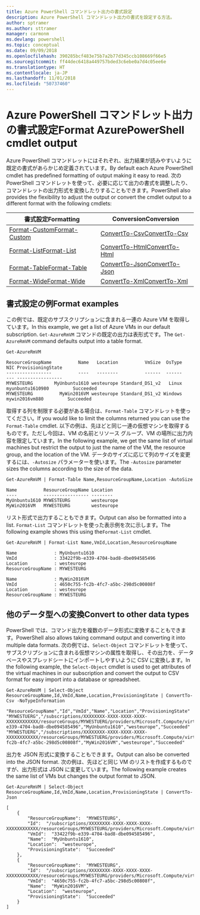 ```yaml
---
title: Azure PowerShell コマンドレット出力の書式設定
description: Azure PowerShell コマンドレット出力の書式を設定する方法。
author: sptramer
ms.author: sttramer
manager: carmonm
ms.devlang: powershell
ms.topic: conceptual
ms.date: 09/09/2018
ms.openlocfilehash: 390285bcf483e75b7a2b77d345ccb108669f66e5
ms.sourcegitcommit: ff44dec6418a449757bded3c6ebe0a7d4c05ee6e
ms.translationtype: HT
ms.contentlocale: ja-JP
ms.lasthandoff: 11/01/2018
ms.locfileid: "50737460"
---
```

# <a name="format-azurepowershell-cmdlet-output"></a><span data-ttu-id="bf58a-103">Azure PowerShell コマンドレット出力の書式設定</span><span class="sxs-lookup"><span data-stu-id="bf58a-103">Format AzurePowerShell cmdlet output</span></span>

<span data-ttu-id="bf58a-104">Azure PowerShell コマンドレットにはそれぞれ、出力結果が読みやすいように既定の書式があらかじめ定義されています。</span><span class="sxs-lookup"><span data-stu-id="bf58a-104">By default each Azure PowerShell cmdlet has predefined formatting of output making it easy to read.</span></span>  <span data-ttu-id="bf58a-105">次の PowerShell コマンドレットを使って、必要に応じて出力の書式を調整したり、コマンドレットの出力形式を変換したりすることもできます。</span><span class="sxs-lookup"><span data-stu-id="bf58a-105">PowerShell also provides the flexibility to adjust the output or convert the cmdlet output to a different format with the following cmdlets:</span></span>

| <span data-ttu-id="bf58a-106">書式設定</span><span class="sxs-lookup"><span data-stu-id="bf58a-106">Formatting</span></span>      | <span data-ttu-id="bf58a-107">Conversion</span><span class="sxs-lookup"><span data-stu-id="bf58a-107">Conversion</span></span>       |
|-----------------|------------------|
| [<span data-ttu-id="bf58a-108">Format-Custom</span><span class="sxs-lookup"><span data-stu-id="bf58a-108">Format-Custom</span></span>](/powershell/module/microsoft.powershell.utility/format-custom) | [<span data-ttu-id="bf58a-109">ConvertTo-Csv</span><span class="sxs-lookup"><span data-stu-id="bf58a-109">ConvertTo-Csv</span></span>](/powershell/module/microsoft.powershell.utility/convertto-csv)  |
| [<span data-ttu-id="bf58a-110">Format-List</span><span class="sxs-lookup"><span data-stu-id="bf58a-110">Format-List</span></span>](/powershell/module/microsoft.powershell.utility/format-list)   | [<span data-ttu-id="bf58a-111">ConvertTo-Html</span><span class="sxs-lookup"><span data-stu-id="bf58a-111">ConvertTo-Html</span></span>](/powershell/module/microsoft.powershell.utility/convertto-html) |
| [<span data-ttu-id="bf58a-112">Format-Table</span><span class="sxs-lookup"><span data-stu-id="bf58a-112">Format-Table</span></span>](/powershell/module/microsoft.powershell.utility/format-table)  | [<span data-ttu-id="bf58a-113">ConvertTo-Json</span><span class="sxs-lookup"><span data-stu-id="bf58a-113">ConvertTo-Json</span></span>](/powershell/module/microsoft.powershell.utility/convertto-json) |
| [<span data-ttu-id="bf58a-114">Format-Wide</span><span class="sxs-lookup"><span data-stu-id="bf58a-114">Format-Wide</span></span>](/powershell/module/microsoft.powershell.utility/format-wide)   | [<span data-ttu-id="bf58a-115">ConvertTo-Xml</span><span class="sxs-lookup"><span data-stu-id="bf58a-115">ConvertTo-Xml</span></span>](/powershell/module/microsoft.powershell.utility/convertto-xml)  |

## <a name="format-examples"></a><span data-ttu-id="bf58a-116">書式設定の例</span><span class="sxs-lookup"><span data-stu-id="bf58a-116">Format examples</span></span>

<span data-ttu-id="bf58a-117">この例では、既定のサブスクリプションに含まれる一連の Azure VM を取得しています。</span><span class="sxs-lookup"><span data-stu-id="bf58a-117">In this example, we get a list of Azure VMs in our default subscription.</span></span>  <span data-ttu-id="bf58a-118">`Get-AzureRmVM` コマンドの既定の出力は表形式です。</span><span class="sxs-lookup"><span data-stu-id="bf58a-118">The `Get-AzureRmVM` command defaults output into a table format.</span></span>

```azurepowershell-interactive
Get-AzureRmVM
```

```output
ResourceGroupName          Name   Location          VmSize  OsType              NIC ProvisioningState
-----------------          ----   --------          ------  ------              --- -----------------
MYWESTEURG        MyUnbuntu1610 westeurope Standard_DS1_v2   Linux myunbuntu1610980         Succeeded
MYWESTEURG          MyWin2016VM westeurope Standard_DS1_v2 Windows   mywin2016vm880         Succeeded
```

<span data-ttu-id="bf58a-119">取得する列を制限する必要がある場合は、`Format-Table` コマンドレットを使ってください。</span><span class="sxs-lookup"><span data-stu-id="bf58a-119">If you would like to limit the columns returned you can use the `Format-Table` cmdlet.</span></span> <span data-ttu-id="bf58a-120">以下の例は、先ほどと同じ一連の仮想マシンを取得するものです。ただし今回は、VM の名前とリソース グループ、VM の場所に出力内容を限定しています。</span><span class="sxs-lookup"><span data-stu-id="bf58a-120">In the following example, we get the same list of virtual machines but restrict the output to just the name of the VM, the resource group, and the location of the VM.</span></span>  <span data-ttu-id="bf58a-121">データのサイズに応じて列のサイズを変更するには、`-Autosize` パラメーターを使います。</span><span class="sxs-lookup"><span data-stu-id="bf58a-121">The `-Autosize` parameter sizes the columns according to the size of the data.</span></span>

```azurepowershell-interactive
Get-AzureRmVM | Format-Table Name,ResourceGroupName,Location -AutoSize
```

```output
Name          ResourceGroupName Location
----          ----------------- --------
MyUnbuntu1610 MYWESTEURG        westeurope
MyWin2016VM   MYWESTEURG        westeurope
```

<span data-ttu-id="bf58a-122">リスト形式で出力することもできます。</span><span class="sxs-lookup"><span data-stu-id="bf58a-122">Output can also be formatted into a list.</span></span> <span data-ttu-id="bf58a-123">`Format-List` コマンドレットを使った表示例を次に示します。</span><span class="sxs-lookup"><span data-stu-id="bf58a-123">The following example shows this using the`Format-List` cmdlet.</span></span>

```azurepowershell-interactive
Get-AzureRmVM | Format-List Name,VmId,Location,ResourceGroupName
```

```output
Name              : MyUnbuntu1610
VmId              : 33422f9b-e339-4704-bad8-dbe094585496
Location          : westeurope
ResourceGroupName : MYWESTEURG

Name              : MyWin2016VM
VmId              : 4650c755-fc2b-4fc7-a5bc-298d5c00808f
Location          : westeurope
ResourceGroupName : MYWESTEURG
```

## <a name="convert-to-other-data-types"></a><span data-ttu-id="bf58a-124">他のデータ型への変換</span><span class="sxs-lookup"><span data-stu-id="bf58a-124">Convert to other data types</span></span>

<span data-ttu-id="bf58a-125">PowerShell では、コマンド出力を複数のデータ形式に変換することもできます。</span><span class="sxs-lookup"><span data-stu-id="bf58a-125">PowerShell also allows taking command output and converting it into multiple data formats.</span></span> <span data-ttu-id="bf58a-126">次の例では、`Select-Object` コマンドレットを使って、サブスクリプションに含まれる仮想マシンの属性を取得し、その出力を、データベースやスプレッドシートにインポートしやすいように CSV に変換します。</span><span class="sxs-lookup"><span data-stu-id="bf58a-126">In the following example, the `Select-Object` cmdlet is used to get attributes of the virtual machines in our subscription and convert the output to CSV format for easy import into a database or spreadsheet.</span></span>

```azurepowershell-interactive
Get-AzureRmVM | Select-Object ResourceGroupName,Id,VmId,Name,Location,ProvisioningState | ConvertTo-Csv -NoTypeInformation
```

```output
"ResourceGroupName","Id","VmId","Name","Location","ProvisioningState"
"MYWESTUERG","/subscriptions/XXXXXXXX-XXXX-XXXX-XXXX-XXXXXXXXXXXX/resourceGroups/MYWESTUERG/providers/Microsoft.Compute/virtualMachines/MyUnbuntu1610","33422f9b-e339-4704-bad8-dbe094585496","MyUnbuntu1610","westeurope","Succeeded"
"MYWESTUERG","/subscriptions/XXXXXXXX-XXXX-XXXX-XXXX-XXXXXXXXXXXX/resourceGroups/MYWESTUERG/providers/Microsoft.Compute/virtualMachines/MyWin2016VM","4650c755-fc2b-4fc7-a5bc-298d5c00808f","MyWin2016VM","westeurope","Succeeded"
```

<span data-ttu-id="bf58a-127">出力を JSON 形式に変換することもできます。</span><span class="sxs-lookup"><span data-stu-id="bf58a-127">Output can also be converted into the JSON format.</span></span>  <span data-ttu-id="bf58a-128">次の例は、先ほどと同じ VM のリストを作成するものですが、出力形式は JSON に変更しています。</span><span class="sxs-lookup"><span data-stu-id="bf58a-128">The following example creates the same list of VMs but changes the output format to JSON.</span></span>

```azurepowershell-interactive
Get-AzureRmVM | Select-Object ResourceGroupName,Id,VmId,Name,Location,ProvisioningState | ConvertTo-Json
```

```output
[
    {
        "ResourceGroupName":  "MYWESTEURG",
        "Id":  "/subscriptions/XXXXXXXX-XXXX-XXXX-XXXX-XXXXXXXXXXXX/resourceGroups/MYWESTEURG/providers/Microsoft.Compute/virtualMachines/MyUnbuntu1610",
        "VmId":  "33422f9b-e339-4704-bad8-dbe094585496",
        "Name":  "MyUnbuntu1610",
        "Location":  "westeurope",
        "ProvisioningState":  "Succeeded"
    },
    {
        "ResourceGroupName":  "MYWESTEURG",
        "Id":  "/subscriptions/XXXXXXXX-XXXX-XXXX-XXXX-XXXXXXXXXXXX/resourceGroups/MYWESTEURG/providers/Microsoft.Compute/virtualMachines/MyWin2016VM",
        "VmId":  "4650c755-fc2b-4fc7-a5bc-298d5c00808f",
        "Name":  "MyWin2016VM",
        "Location":  "westeurope",
        "ProvisioningState":  "Succeeded"
    }
]
```
